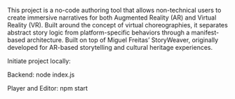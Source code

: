 This project is a no-code authoring tool that allows non-technical users to create immersive narratives for both Augmented Reality (AR) and Virtual Reality (VR). Built around the concept of virtual choreographies, it separates abstract story logic from platform-specific behaviors through a manifest-based architecture.
Built on top of Miguel Freitas’ StoryWeaver, originally developed for AR-based storytelling and cultural heritage experiences.

Initiate project locally:

Backend: node index.js

Player and Editor: npm start
